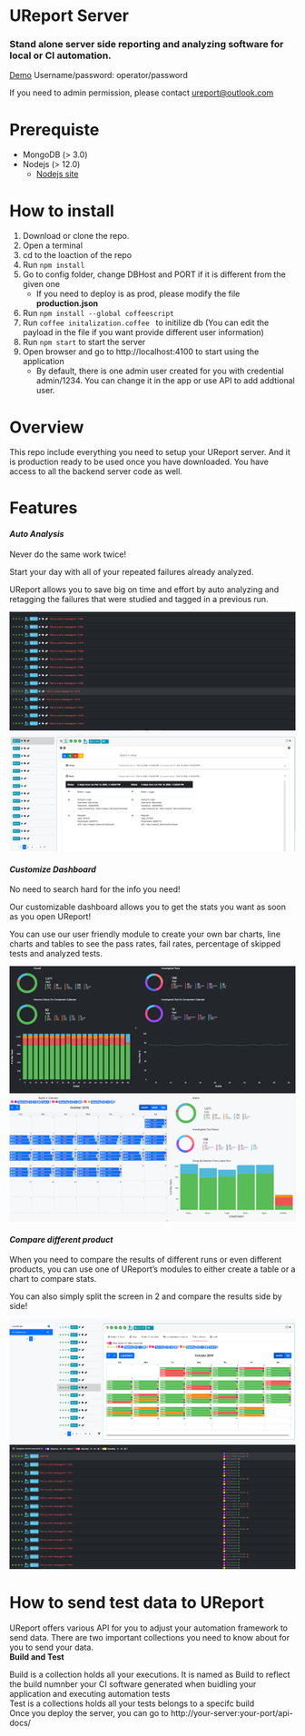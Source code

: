# UReport Server
### Stand alone server side reporting and analyzing software for local or CI automation.
[Demo](https://ureport-demo.herokuapp.com/#/)
Username/password: operator/password

If you need to admin permission, please contact ureport@outlook.com

# Prerequiste
- MongoDB (> 3.0)
- Nodejs (> 12.0)
    - [Nodejs site](https://ureport-demo.herokuapp.com/#/)

# How to install
1. Download or clone the repo.
2. Open a terminal
3. cd to the loaction of the repo
4. Run `npm install`
5. Go to config folder, change DBHost and PORT if it is different from the given one
    + If you need to deploy is as prod, please modify the file **production.json**
6. Run `npm install --global coffeescript`
6. Run `coffee initalization.coffee ` to initilize db (You can edit the payload in the file if you want provide different user information)
7. Run `npm start` to start the server
8. Open browser and go to http://localhost:4100 to start using the application
    + By default, there is one admin user created for you with credential admin/1234. You can change it in the app or use API to add addtional user.

# Overview
This repo include everything you need to setup your UReport server. And it is production ready to be used once you have downloaded. You have access to all the backend server code as well.

# Features
<h4 class="display-5"><i class="fas fa-microscope"> Auto Analysis</i></h2>
<p class="lead">Never do the same work twice!</p>
<p>Start your day with all of your repeated failures already analyzed.</p>
<p>UReport allows you to save big on time and effort by auto analyzing and retagging the failures that were studied and tagged in a previous run.</p>

![image info](./dist/assets/images/auto_1.png)
![image info](./dist/assets/images/auto_2.png)

<h4 class="display-5"> <i class="fa fa-wrench"> Customize Dashboard</i></h2>
<p class="lead">No need to search hard for the info you need!</p>
<P>Our customizable dashboard allows you to get the stats you want as soon as you open UReport!</P>You can use our user friendly module to create your own bar charts, line charts and tables to see the pass rates, fail rates, percentage of skipped tests and analyzed tests.

![image info](./dist/assets/images/cd_1.png)
![image info](./dist/assets/images/cd_4.png)

<h4 class="display-5"> <i class="fas fa-balance-scale"> Compare different product</i></h2>
<p class="lead">When you need to compare the results of different runs or even different products, you can use one of UReport’s modules to either create a table or a chart to compare stats.</p>
<p>You can also simply split the screen in 2 and compare the results side by side! </p>

![image info](./dist/assets/images/cdf_1.png)
![image info](./dist/assets/images/cdf_2.png)

# How to send test data to UReport
UReport offers various API for you to adjust your automation framework to send data.
There are two important collections you need to know about for you to send your data.
<br>
**Build and Test**
<P>Build is a collection holds all your executions. It is named as Build to reflect the build numnber your CI software generated when buidling your application and executing automation tests
<br> 
Test is a collections holds all your tests belongs to a specifc build
<br>
Once you deploy the server, you can go to http://your-server:your-port/api-docs/

<!-- # What to contribute to UI?
Check out our UI repo -->